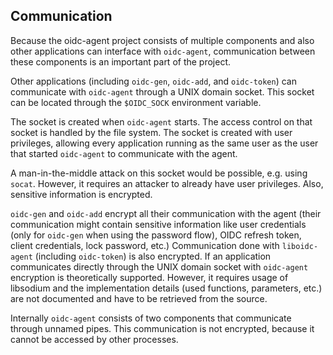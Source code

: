 ## Communication

Because the oidc-agent project consists of multiple components and also other
applications can interface with `oidc-agent`, communication between these
components is an important part of the project.

Other applications (including `oidc-gen`, `oidc-add`, and
`oidc-token`) can communicate with `oidc-agent` through a UNIX domain
socket. This socket can be located through the `$OIDC_SOCK` environment
variable.

The socket is created when `oidc-agent` starts. The access control on that
socket is handled by the file system. The socket is created with user
privileges, allowing every application running as the same user as the user that
started `oidc-agent` to communicate with the agent.

A man-in-the-middle attack on this socket would be possible, e.g. using
`socat`. However, it requires an attacker to already have user privileges.
Also, sensitive information is encrypted.

`oidc-gen` and `oidc-add` encrypt all their communication with the agent (their communication might contain sensitive
information like user credentials (only for `oidc-gen` when using the password flow), OIDC refresh token, client
credentials, lock password, etc.)
Communication done with `liboidc-agent` (including `oidc-token`) is also encrypted.
If an application communicates directly through the UNIX domain socket with
`oidc-agent` encryption is theoretically supported.
However, it requires usage of libsodium and the implementation details (used functions, parameters, etc.) are not
documented and have to be retrieved from the source.

Internally `oidc-agent` consists of two components that communicate through unnamed
pipes. This communication is not encrypted, because it cannot be accessed by
other processes.


